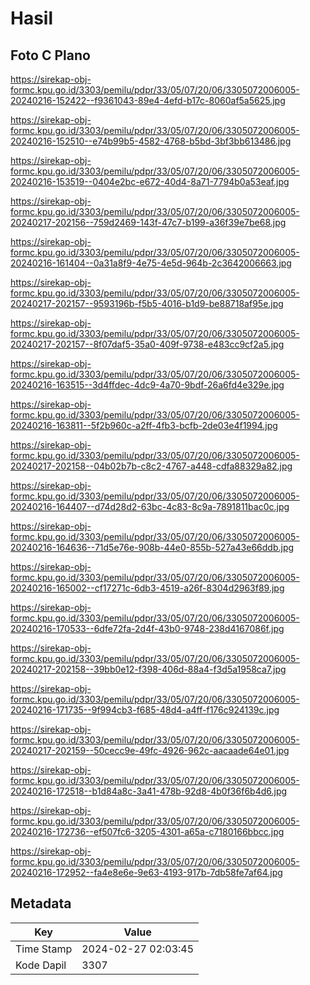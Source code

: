 # Hasil

## Foto C Plano

https://sirekap-obj-formc.kpu.go.id/3303/pemilu/pdpr/33/05/07/20/06/3305072006005-20240216-152422--f9361043-89e4-4efd-b17c-8060af5a5625.jpg

https://sirekap-obj-formc.kpu.go.id/3303/pemilu/pdpr/33/05/07/20/06/3305072006005-20240216-152510--e74b99b5-4582-4768-b5bd-3bf3bb613486.jpg

https://sirekap-obj-formc.kpu.go.id/3303/pemilu/pdpr/33/05/07/20/06/3305072006005-20240216-153519--0404e2bc-e672-40d4-8a71-7794b0a53eaf.jpg

https://sirekap-obj-formc.kpu.go.id/3303/pemilu/pdpr/33/05/07/20/06/3305072006005-20240217-202156--759d2469-143f-47c7-b199-a36f39e7be68.jpg

https://sirekap-obj-formc.kpu.go.id/3303/pemilu/pdpr/33/05/07/20/06/3305072006005-20240216-161404--0a31a8f9-4e75-4e5d-964b-2c3642006663.jpg

https://sirekap-obj-formc.kpu.go.id/3303/pemilu/pdpr/33/05/07/20/06/3305072006005-20240217-202157--9593196b-f5b5-4016-b1d9-be88718af95e.jpg

https://sirekap-obj-formc.kpu.go.id/3303/pemilu/pdpr/33/05/07/20/06/3305072006005-20240217-202157--8f07daf5-35a0-409f-9738-e483cc9cf2a5.jpg

https://sirekap-obj-formc.kpu.go.id/3303/pemilu/pdpr/33/05/07/20/06/3305072006005-20240216-163515--3d4ffdec-4dc9-4a70-9bdf-26a6fd4e329e.jpg

https://sirekap-obj-formc.kpu.go.id/3303/pemilu/pdpr/33/05/07/20/06/3305072006005-20240216-163811--5f2b960c-a2ff-4fb3-bcfb-2de03e4f1994.jpg

https://sirekap-obj-formc.kpu.go.id/3303/pemilu/pdpr/33/05/07/20/06/3305072006005-20240217-202158--04b02b7b-c8c2-4767-a448-cdfa88329a82.jpg

https://sirekap-obj-formc.kpu.go.id/3303/pemilu/pdpr/33/05/07/20/06/3305072006005-20240216-164407--d74d28d2-63bc-4c83-8c9a-7891811bac0c.jpg

https://sirekap-obj-formc.kpu.go.id/3303/pemilu/pdpr/33/05/07/20/06/3305072006005-20240216-164636--71d5e76e-908b-44e0-855b-527a43e66ddb.jpg

https://sirekap-obj-formc.kpu.go.id/3303/pemilu/pdpr/33/05/07/20/06/3305072006005-20240216-165002--cf17271c-6db3-4519-a26f-8304d2963f89.jpg

https://sirekap-obj-formc.kpu.go.id/3303/pemilu/pdpr/33/05/07/20/06/3305072006005-20240216-170533--6dfe72fa-2d4f-43b0-9748-238d4167086f.jpg

https://sirekap-obj-formc.kpu.go.id/3303/pemilu/pdpr/33/05/07/20/06/3305072006005-20240217-202158--39bb0e12-f398-406d-88a4-f3d5a1958ca7.jpg

https://sirekap-obj-formc.kpu.go.id/3303/pemilu/pdpr/33/05/07/20/06/3305072006005-20240216-171735--9f994cb3-f685-48d4-a4ff-f176c924139c.jpg

https://sirekap-obj-formc.kpu.go.id/3303/pemilu/pdpr/33/05/07/20/06/3305072006005-20240217-202159--50cecc9e-49fc-4926-962c-aacaade64e01.jpg

https://sirekap-obj-formc.kpu.go.id/3303/pemilu/pdpr/33/05/07/20/06/3305072006005-20240216-172518--b1d84a8c-3a41-478b-92d8-4b0f36f6b4d6.jpg

https://sirekap-obj-formc.kpu.go.id/3303/pemilu/pdpr/33/05/07/20/06/3305072006005-20240216-172736--ef507fc6-3205-4301-a65a-c7180166bbcc.jpg

https://sirekap-obj-formc.kpu.go.id/3303/pemilu/pdpr/33/05/07/20/06/3305072006005-20240216-172952--fa4e8e6e-9e63-4193-917b-7db58fe7af64.jpg


## Metadata

| Key        | Value               |
| ---------- | ------------------- |
| Time Stamp | 2024-02-27 02:03:45 |
| Kode Dapil | 3307                |



